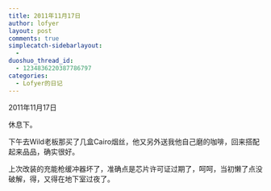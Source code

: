 ```yaml
---
title: 2011年11月17日
author: lofyer
layout: post
comments: true
simplecatch-sidebarlayout:
  - 
duoshuo_thread_id:
  - 1234836220387786797
categories:
  - Lofyer的日记
---
```

2011年11月17日

休息下。

下午去Wild老板那买了几盒Cairo烟丝，他又另外送我他自己磨的咖啡，回来搭配起来品品，确实很好。

上次改装的充能枪缓冲器坏了，准确点是芯片许可证过期了，呵呵，当初懒了点没破解，得，又得在地下室过夜了。